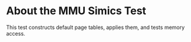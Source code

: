 # About the MMU Simics Test

This test constructs default page tables, applies them, and tests memory access.